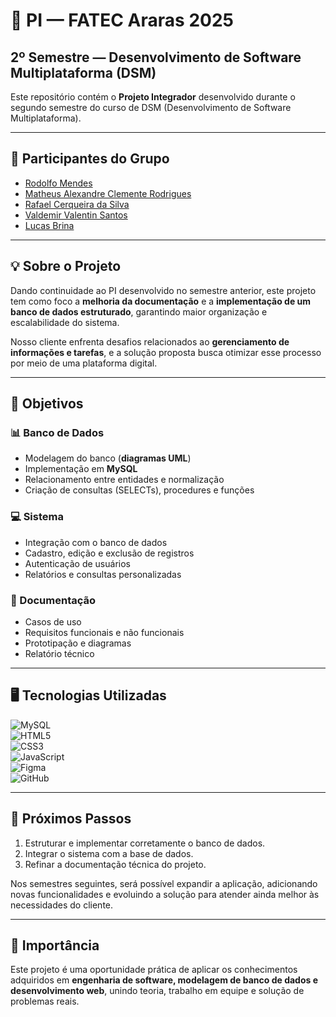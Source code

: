 # 📌 PI — FATEC Araras 2025  
## 2º Semestre — Desenvolvimento de Software Multiplataforma (DSM)  

Este repositório contém o **Projeto Integrador** desenvolvido durante o segundo semestre do curso de DSM (Desenvolvimento de Software Multiplataforma).  

---

## 👥 Participantes do Grupo
- [Rodolfo Mendes](https://github.com/RodolfoMendes94)
- [Matheus Alexandre Clemente Rodrigues](https://github.com/Maltthael)
- [Rafael Cerqueira da Silva](https://github.com/rrafaelcerqueira)
- [Valdemir Valentin Santos](https://github.com/valdemirvalentin07)
- [Lucas Brina](https://github.com/LucasCBrina)

---

## 💡 Sobre o Projeto
Dando continuidade ao PI desenvolvido no semestre anterior, este projeto tem como foco a **melhoria da documentação** e a **implementação de um banco de dados estruturado**, garantindo maior organização e escalabilidade do sistema.  

Nosso cliente enfrenta desafios relacionados ao **gerenciamento de informações e tarefas**, e a solução proposta busca otimizar esse processo por meio de uma plataforma digital.  

---

## 🎯 Objetivos
### 📊 Banco de Dados
- Modelagem do banco (**diagramas UML**)  
- Implementação em **MySQL**  
- Relacionamento entre entidades e normalização  
- Criação de consultas (SELECTs), procedures e funções  

### 💻 Sistema
- Integração com o banco de dados  
- Cadastro, edição e exclusão de registros  
- Autenticação de usuários  
- Relatórios e consultas personalizadas  

### 📑 Documentação
- Casos de uso  
- Requisitos funcionais e não funcionais  
- Prototipação e diagramas  
- Relatório técnico  

---

## 🖥️ Tecnologias Utilizadas
![MySQL](https://img.shields.io/badge/MySQL-005C84?style=for-the-badge&logo=mysql&logoColor=white)  
![HTML5](https://img.shields.io/badge/HTML5-E34F26?style=for-the-badge&logo=html5&logoColor=white)  
![CSS3](https://img.shields.io/badge/CSS3-1572B6?style=for-the-badge&logo=css3&logoColor=white)  
![JavaScript](https://img.shields.io/badge/JavaScript-F7DF1E?style=for-the-badge&logo=javascript&logoColor=black)  
![Figma](https://img.shields.io/badge/Figma-F24E1E?style=for-the-badge&logo=figma&logoColor=white)  
![GitHub](https://img.shields.io/badge/GitHub-181717?style=for-the-badge&logo=github&logoColor=white)  

---

## 🚀 Próximos Passos
1. Estruturar e implementar corretamente o banco de dados.  
2. Integrar o sistema com a base de dados.  
3. Refinar a documentação técnica do projeto.  

Nos semestres seguintes, será possível expandir a aplicação, adicionando novas funcionalidades e evoluindo a solução para atender ainda melhor às necessidades do cliente.  

---

## 📌 Importância
Este projeto é uma oportunidade prática de aplicar os conhecimentos adquiridos em **engenharia de software, modelagem de banco de dados e desenvolvimento web**, unindo teoria, trabalho em equipe e solução de problemas reais.  

